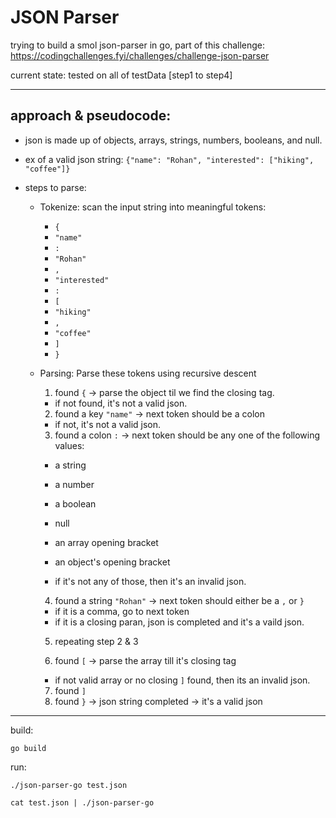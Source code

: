 # JSON Parser

trying to build a smol json-parser in go, part of this challenge: https://codingchallenges.fyi/challenges/challenge-json-parser

current state: tested on all of testData [step1 to step4]

---

## approach & pseudocode:

- json is made up of objects, arrays, strings, numbers, booleans, and null.
- ex of a valid json string: `{"name": "Rohan", "interested": ["hiking", "coffee"]}`
- steps to parse:

  - Tokenize: scan the input string into meaningful tokens:
    - `{`
    - `"name"`
    - `:`
    - `"Rohan"`
    - `,`
    - `"interested"`
    - `:`
    - `[`
    - `"hiking"`
    - `,`
    - `"coffee"`
    - `]`
    - `}`
  - Parsing: Parse these tokens using recursive descent

    1. found `{` -> parse the object til we find the closing tag.

    - if not found, it's not a valid json.

    2. found a key `"name"` -> next token should be a colon

    - if not, it's not a valid json.

    3. found a colon `:` -> next token should be any one of the following values:

    - a string
    - a number
    - a boolean
    - null
    - an array opening bracket
    - an object's opening bracket

    - if it's not any of those, then it's an invalid json.

    4. found a string `"Rohan"` -> next token should either be a `,` or `}`

    - if it is a comma, go to next token
    - if it is a closing paran, json is completed and it's a vaild json.

    5. repeating step 2 & 3

    6. found `[` -> parse the array till it's closing tag

    - if not valid array or no closing `]` found, then its an invalid json.

    7. found `]`
    8. found `}` -> json string completed -> it's a valid json

---

build:

```
go build
```

run:

```
./json-parser-go test.json
```

```
cat test.json | ./json-parser-go
```
